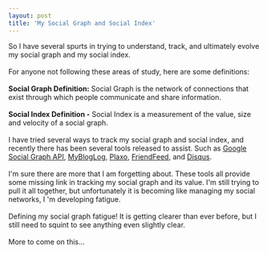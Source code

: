 ```yaml
---
layout: post
title: 'My Social Graph and Social Index'
---
```

So I have several spurts in trying to understand, track, and ultimately evolve my social graph and my social index.<br /><br />For anyone not following these areas of study, here are some definitions:<br /><br /><strong>Social Graph Definition:</strong>  Social Graph is the network of connections that exist through which people communicate and share information.<br /><br /><strong>Social Index Definition -</strong> Social Index is a measurement of the value, size and velocity of a social graph.<br /><br />I have tried several ways to track my social graph and social index, and recently there has been several tools released to assist.  Such as <a href="http://code.google.com/apis/socialgraph/">Google Social Graph API</a>, <a href="http://www.mybloglog.com/buzz/members/kinlane/">MyBlogLog</a>, <a href="http://www.plaxo.com/">Plaxo</a>, <a href="http://friendfeed.com/">FriendFeed</a>, and <a href="http://disqus.com/">Disqus</a>.<br /><br />I'm sure there are more that I am forgetting about.  These tools all provide some missing link in tracking my social graph and its value.  I'm still trying to pull it all together, but unfortunately it is becoming like managing my social networks, I 'm developing fatigue.<br /><br />Defining my social graph fatigue!  It is getting clearer than ever before, but I still need to squint to see anything even slightly clear.<br /><br />More to come on this...